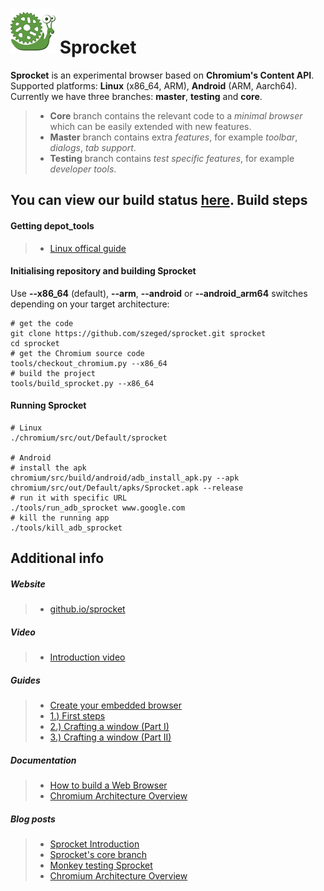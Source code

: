 ![](src/android/res/mipmap-hdpi/app_icon.png) Sprocket
========
**Sprocket** is an experimental browser based on **Chromium's Content API**.
Supported platforms: **Linux** (x86_64, ARM), **Android** (ARM, Aarch64).
Currently we have three branches: **master**, **testing** and **core**.
>- **Core** branch contains the relevant code to a *minimal browser* which can be easily extended with new features.
>- **Master** branch contains extra *features*, for example *toolbar*, *dialogs*, *tab support*.
>- **Testing** branch contains *test specific features*, for example *developer tools*.

You can view our build status [here](http://build.sprocket.sed.hu/waterfall "Sprocket buildbot").
Build steps
-------------
#### Getting depot_tools

>- [Linux offical guide](https://commondatastorage.googleapis.com/chrome-infra-docs/flat/depot_tools/docs/html/depot_tools_tutorial.html#_setting_up "Setting up")


#### Initialising repository and building Sprocket
Use **--x86_64** (default), **--arm**, **--android** or **--android_arm64** switches depending on your target architecture:

```shell
# get the code
git clone https://github.com/szeged/sprocket.git sprocket
cd sprocket
# get the Chromium source code
tools/checkout_chromium.py --x86_64
# build the project
tools/build_sprocket.py --x86_64
```

#### Running Sprocket

```shell
# Linux
./chromium/src/out/Default/sprocket

# Android
# install the apk
chromium/src/build/android/adb_install_apk.py --apk chromium/src/out/Default/apks/Sprocket.apk --release
# run it with specific URL
./tools/run_adb_sprocket www.google.com
# kill the running app
./tools/kill_adb_sprocket
```

Additional info
---------------
##### Website
>- [github.io/sprocket](http://szeged.github.io/sprocket/ "Sprocket website")


##### Video
>- [Introduction video](https://youtu.be/sgKi38GbOj0 "Introduction video")


##### Guides
>- [Create your embedded browser](http://browser.sed.hu/blog/20151209/web-sprockets-create-your-embedded-browser-24-hours "Create your embedded browser")
>- [1.) First steps](http://browser.sed.hu/blog/20151211/web-sprockets-lesson-1-first-steps "Lesson 1 - First steps")
>- [2.) Crafting a window (Part I)](http://browser.sed.hu/blog/20160106/web-sprockets-lesson-2-crafting-window-part-i "Crafting a window (Part I)")
>- [3.) Crafting a window (Part II)](http://browser.sed.hu/blog/20160215/web-sprockets-lesson-3-crafting-window-part-ii "Crafting a window (Part II)")


#####  Documentation  
>- [How to build a Web Browser](https://goo.gl/Dn7RWs "How to build a Web Browser")
>- [Chromium Architecture Overview](https://goo.gl/U092Og "Chromium Architecture overview")


##### Blog posts  
>- [Sprocket Introduction](http://browser.sed.hu/blog/20150714/sprocket-experimental-multiplatform-browser-based-content-api "Sprocket introduction")
>- [Sprocket's core branch](http://browser.sed.hu/blog/20150805/core-sprocket-minimal-experimental-browser-based-content-api "Sprocket's core branch")
>- [Monkey testing Sprocket](http://browser.sed.hu/blog/20150917/sprocketmonkey-infinite-monkey-theorem-about-sprocket "Monkey testing Sprocket")
>- [Chromium Architecture Overview](http://browser.sed.hu/blog/20151016/chromium-architecture-overview "Chromium Architecture Overview")
